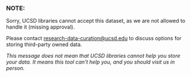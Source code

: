 ### NOTE:

Sorry, UCSD libraries cannot accept this dataset, as we are not allowed to
handle it (missing approval).

Please contact research-data-curation@ucsd.edu to discuss options for storing third-party owned data.

*This message does not mean that UCSD libraries cannot help you store your data. It means this tool can't help you, and you should visit us in person.*
